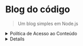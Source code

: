 # Blog do código
> Um blog simples em Node.js

<details>
<summary>Política de Acesso ao Conteúdo</summary>

## Propósito
Esse documento contém todaas as informações necessárias sobre controle e acesso ao conteúdo do Blog do Código.
Esse documento deve ser lido por todas as pessoas que trabalham no Blog do Código.

## Autenticação
Antes de prosseguir com o uso da API, é necessário que crie uma nova conta através da rotaPOST /usuario, e em seguida, verificar o email da nova conta através da rota POST /usuario/verifica_email/:token
Com a conta criada e verificada, use a rota de login POST /usuario/login para obter um token de acesso através do cabeçalho AAuthorization na resposta. Use esse cabeçalho nas demais requisições papra se autenticar com a API e prosseguir ao controle de acesso ao conteúdo.

## Controle de conteúdo do Blog
No nosso blog, temos o cargo de assinante. A pessoa com cargo de assinante, apenas pode ler os pposts do blog, os posts de qualquer pessoa.
Além do cargo de assinante, também temos o cargo editor. A pessoa com cargo de editor, ela pode e deve cadastrar novos posts no blog e gerenciá-los.
Por último, o blog possui o cargo de admin. O cargo de administrador, é o cargo para aas pessoas que vão gerenciar os usuários e posts do nosso blog.


</details>

<details>

Instalar pacotes:
```
npm install
```

Instalar bcrypt:
```
npm install bcrypt@3.0.8
```

Instalar passport:
```
npm install passport
```

Instalar passport-local:
```
npm install passport-local
```

Instalar JsonWebToken:
```
npm install jsonwebtoken
```

Gerar uma senha secreta aleatória para o JWT:
```
node -e "console.log(require('crypto').randomBytes(256).toString('base64'))"
```

Ler variável de ambiente em aplicações node:
```
npm install dotenv
```

Instalar Bearer Token:
```
npm install passport-http-bearer
``` 

Instalar o Redis:
```
npm install redis
```

Instalar o Moment:
```
npm install moment
```

Instalar o Nodemailer:
```
npm install nodemailer
```

</details>

